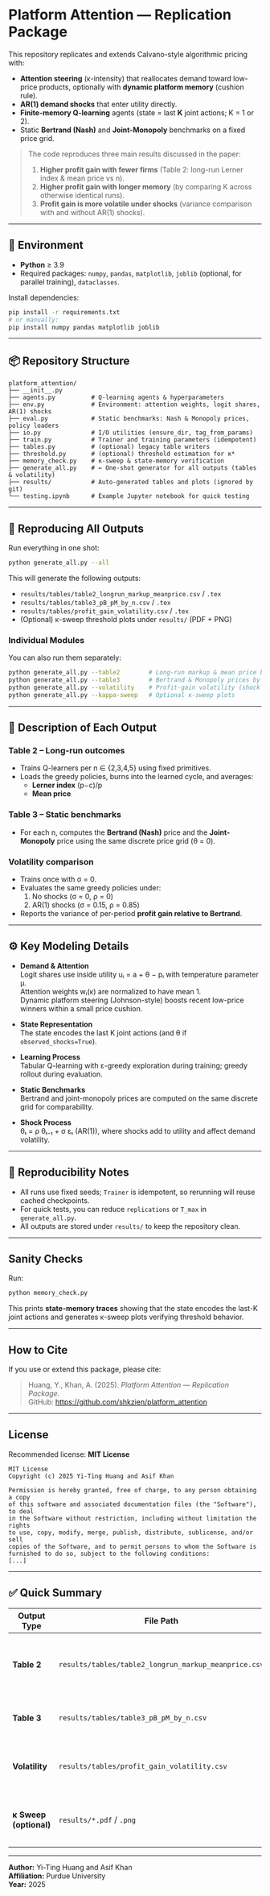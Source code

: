 # Platform Attention — Replication Package

This repository replicates and extends Calvano-style algorithmic pricing with:
- **Attention steering** (κ-intensity) that reallocates demand toward low-price products, optionally with **dynamic platform memory** (cushion rule).
- **AR(1) demand shocks** that enter utility directly.
- **Finite-memory Q-learning** agents (state = last **K** joint actions; K = 1 or 2).
- Static **Bertrand (Nash)** and **Joint-Monopoly** benchmarks on a fixed price grid.

> The code reproduces three main results discussed in the paper:
> 1. **Higher profit gain with fewer firms** (Table 2: long-run Lerner index & mean price vs n).  
> 2. **Higher profit gain with longer memory** (by comparing K across otherwise identical runs).  
> 3. **Profit gain is more volatile under shocks** (variance comparison with and without AR(1) shocks).

---

## 🔧 Environment

- **Python** ≥ 3.9  
- Required packages: `numpy`, `pandas`, `matplotlib`, `joblib` (optional, for parallel training), `dataclasses`.

Install dependencies:

```bash
pip install -r requirements.txt
# or manually:
pip install numpy pandas matplotlib joblib
```

---

## 📦 Repository Structure

```
platform_attention/
├── __init__.py
├── agents.py          # Q-learning agents & hyperparameters
├── env.py             # Environment: attention weights, logit shares, AR(1) shocks
├── eval.py            # Static benchmarks: Nash & Monopoly prices, policy loaders
├── io.py              # I/O utilities (ensure_dir, tag_from_params)
├── train.py           # Trainer and training parameters (idempotent)
├── tables.py          # (optional) legacy table writers
├── threshold.py       # (optional) threshold estimation for κ*
├── memory_check.py    # κ-sweep & state-memory verification
├── generate_all.py    # ← One-shot generator for all outputs (tables & volatility)
├── results/           # Auto-generated tables and plots (ignored by git)
└── testing.ipynb      # Example Jupyter notebook for quick testing
```

---

## 🚀 Reproducing All Outputs

Run everything in one shot:

```bash
python generate_all.py --all
```

This will generate the following outputs:

- `results/tables/table2_longrun_markup_meanprice.csv` / `.tex`  
- `results/tables/table3_pB_pM_by_n.csv` / `.tex`  
- `results/tables/profit_gain_volatility.csv` / `.tex`  
- (Optional) κ-sweep threshold plots under `results/` (PDF + PNG)

### Individual Modules

You can also run them separately:

```bash
python generate_all.py --table2        # Long-run markup & mean price by n
python generate_all.py --table3        # Bertrand & Monopoly prices by n
python generate_all.py --volatility    # Profit-gain volatility (shock vs no shock)
python generate_all.py --kappa-sweep   # Optional κ-sweep plots
```

---

## 🧪 Description of Each Output

### **Table 2 – Long-run outcomes**
- Trains Q-learners per n ∈ {2,3,4,5} using fixed primitives.
- Loads the greedy policies, burns into the learned cycle, and averages:
  - **Lerner index** (p−c)/p
  - **Mean price**

### **Table 3 – Static benchmarks**
- For each n, computes the **Bertrand (Nash)** price and the **Joint-Monopoly** price using the same discrete price grid (θ = 0).

### **Volatility comparison**
- Trains once with σ = 0.
- Evaluates the same greedy policies under:
  1. No shocks (σ = 0, ρ = 0)
  2. AR(1) shocks (σ = 0.15, ρ = 0.85)
- Reports the variance of per-period **profit gain relative to Bertrand**.

---

## ⚙️ Key Modeling Details

- **Demand & Attention**  
  Logit shares use inside utility uᵢ = a + θ − pᵢ with temperature parameter μ.  
  Attention weights wᵢ(κ) are normalized to have mean 1.  
  Dynamic platform steering (Johnson-style) boosts recent low-price winners within a small price cushion.

- **State Representation**  
  The state encodes the last K joint actions (and θ if `observed_shocks=True`).

- **Learning Process**  
  Tabular Q-learning with ε-greedy exploration during training; greedy rollout during evaluation.

- **Static Benchmarks**  
  Bertrand and joint-monopoly prices are computed on the same discrete grid for comparability.

- **Shock Process**  
  θₜ = ρ θₜ₋₁ + σ εₜ (AR(1)), where shocks add to utility and affect demand volatility.

---

## 🔁 Reproducibility Notes

- All runs use fixed seeds; `Trainer` is idempotent, so rerunning will reuse cached checkpoints.  
- For quick tests, you can reduce `replications` or `T_max` in `generate_all.py`.  
- All outputs are stored under `results/` to keep the repository clean.

---

## Sanity Checks

Run:

```bash
python memory_check.py
```

This prints **state-memory traces** showing that the state encodes the last-K joint actions and generates κ-sweep plots verifying threshold behavior.

---

## How to Cite

If you use or extend this package, please cite:

> Huang, Y., Khan, A. (2025). *Platform Attention — Replication Package.*  
> GitHub: https://github.com/shkzien/platform_attention


---

## License

Recommended license: **MIT License**

```
MIT License
Copyright (c) 2025 Yi-Ting Huang and Asif Khan

Permission is hereby granted, free of charge, to any person obtaining a copy
of this software and associated documentation files (the "Software"), to deal
in the Software without restriction, including without limitation the rights
to use, copy, modify, merge, publish, distribute, sublicense, and/or sell
copies of the Software, and to permit persons to whom the Software is
furnished to do so, subject to the following conditions:
[...]
```

---

## ✅ Quick Summary

| Output Type | File Path | Description |
|--------------|------------|-------------|
| **Table 2** | `results/tables/table2_longrun_markup_meanprice.csv` | Mean Lerner index and mean price by number of firms |
| **Table 3** | `results/tables/table3_pB_pM_by_n.csv` | Bertrand and monopoly prices by n |
| **Volatility** | `results/tables/profit_gain_volatility.csv` | Profit-gain variance with and without shocks |
| **κ Sweep (optional)** | `results/*.pdf` / `.png` | Threshold plots for steering intensity (κ*) |

---
**Author:** Yi-Ting Huang and Asif Khan  
**Affiliation:** Purdue University  
**Year:** 2025

